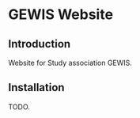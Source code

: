 GEWIS Website
=============

Introduction
------------
Website for Study association GEWIS.

Installation
------------

TODO.
